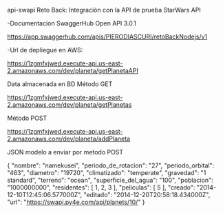 api-swapi
Reto Back: Integración con la API de prueba StarWars API

-Documentacion SwaggerHub Open API 3.0.1

https://app.swaggerhub.com/apis/PIERODIASCURI/retoBackNodejs/v1

-Url de depliegue en AWS:

https://1zgmfxjwed.execute-api.us-east-2.amazonaws.com/dev/planeta/getPlanetaAPI

Data almacenada en BD Método GET

https://1zgmfxjwed.execute-api.us-east-2.amazonaws.com/dev/planeta/getPlanetas

Método POST

https://1zgmfxjwed.execute-api.us-east-2.amazonaws.com/dev/planeta/addPlaneta

JSON modelo a enviar por metodo POST

{
"nombre": "namekusei",
"periodo_de_rotacion": "27",
"periodo_orbital": "463",
"diametro": "19720",
"climatizado": "temperate",
"gravedad": "1 standard",
"terreno": "ocean",
"superficie_del_agua": "100",
"poblacion": "1000000000",
"residentes": [
1,
2,
3
],
"peliculas": [
5
],
"creado": "2014-12-10T12:45:06.577000Z",
"editado": "2014-12-20T20:58:18.434000Z",
"url": "https://swapi.py4e.com/api/planets/10/"
}
